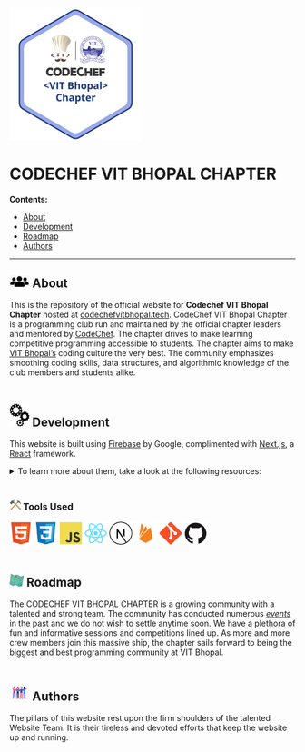 ![Codechef VIT Bhopal Chapter](https://raw.githubusercontent.com/codechefvitbhopal/eventsImages/main/readme_images/Heading2.png?token=GHSAT0AAAAAABRN3523S4M4WHUCW7ZRI5FOYSNZR4Q)


# CODECHEF VIT BHOPAL CHAPTER
**Contents:**
  - [About](#about)
  - [Development](#development)
  - [Roadmap](#roadmap)
  - [Authors](#authors)
---

## <img width="35" src="https://raw.githubusercontent.com/codechefvitbhopal/eventsImages/main/readme_images/abous.png?token=GHSAT0AAAAAABRN3523J3C6XRZIBUY7LBH4YSNZTCQ"> About 
This is the repository of the official website for **Codechef VIT Bhopal Chapter** hosted at [codechefvitbhopal.tech](https://codechefvitbhopal.tech).
CodeChef VIT Bhopal Chapter is a programming club run and maintained by the official chapter leaders and mentored by [CodeChef](https://www.codechef.com). The chapter drives to make learning competitive programming accessible to students. The chapter aims to make [VIT Bhopal’s](https://vitbhopal.ac.in) coding culture the very best. The community emphasizes smoothing coding skills, data structures, and algorithmic knowledge of the club members and students alike.
<br>
<br>

## <img width="35" src="https://raw.githubusercontent.com/codechefvitbhopal/eventsImages/main/readme_images/deve.gif?token=GHSAT0AAAAAABRN3522XCIKXUJ66764TMA6YSNZT4Q"> Development
This website is built using [Firebase](https://firebase.google.com) by Google, complimented with [Next.js](https://nextjs.org), a [React](https://reactjs.org) framework.

<details>
<summary>To learn more about them, take a look at the following resources:</summary>

* [Firebase Documentation](https://firebase.google.com/docs) -- learn about what Firebase products offer. 
* [React Documentation](https://reactjs.org/docs/getting-started.html) -- learn about how to use React. 
* [Next.js Documentation](https://nextjs.org/docs) - learn about Next.js features and API.

</details>
<br>

### <img src="https://raw.githubusercontent.com/codechefvitbhopal/eventsImages/main/readme_images/tools.gif?token=GHSAT0AAAAAABRN3522MICRE3ED4RQMOLE4YSNZXSA" width="20px" height="20px"/> **Tools Used**
<code><img height="40" src="https://raw.githubusercontent.com/devicons/devicon/1119b9f84c0290e0f0b38982099a2bd027a48bf1/icons/html5/html5-original.svg"></code>
<code><img height="40" src="https://raw.githubusercontent.com/devicons/devicon/1119b9f84c0290e0f0b38982099a2bd027a48bf1/icons/css3/css3-original.svg"></code>
<code><img height="40" src="https://raw.githubusercontent.com/devicons/devicon/1119b9f84c0290e0f0b38982099a2bd027a48bf1/icons/javascript/javascript-original.svg"></code>
<code><img height="40" src="https://raw.githubusercontent.com/devicons/devicon/1119b9f84c0290e0f0b38982099a2bd027a48bf1/icons/react/react-original.svg"></code>
<code><img height="40" src="https://raw.githubusercontent.com/devicons/devicon/1119b9f84c0290e0f0b38982099a2bd027a48bf1/icons/nextjs/nextjs-line.svg"></code>
<code><img height="40" src="https://raw.githubusercontent.com/devicons/devicon/1119b9f84c0290e0f0b38982099a2bd027a48bf1/icons/firebase/firebase-plain.svg"></code>
<code><img height="40" src="https://raw.githubusercontent.com/devicons/devicon/1119b9f84c0290e0f0b38982099a2bd027a48bf1/icons/git/git-original.svg"></code>
<code><img height="40" src="https://raw.githubusercontent.com/devicons/devicon/1119b9f84c0290e0f0b38982099a2bd027a48bf1/icons/github/github-original.svg"></code>
<br>
<br>

## <img src="https://raw.githubusercontent.com/codechefvitbhopal/eventsImages/main/readme_images/explore-map.gif?token=GHSAT0AAAAAABRN3523KXKVS7IR4WOWGRDSYSNZYJA" width="25px" height="25px"/> Roadmap
The CODECHEF VIT BHOPAL CHAPTER is a growing community with a talented and strong team. The community has conducted numerous *[events](https://codechefvitbhopal.tech/Events/)* in the past and we do not wish to settle anytime soon. We have a plethora of fun and informative sessions and competitions lined up. As more and more crew members join this massive ship, the chapter sails forward to being the biggest and best programming community at VIT Bhopal.
<br>
<br>

## <img src="https://raw.githubusercontent.com/codechefvitbhopal/eventsImages/main/readme_images/team.gif?token=GHSAT0AAAAAABRN3522RULRKLYDCT5YPSC6YSNZY7Q" width="35px" height="30px"/> Authors
The pillars of this website rest upon the firm shoulders of the talented Website Team. It is their tireless and devoted efforts that keep the website up and running.
 